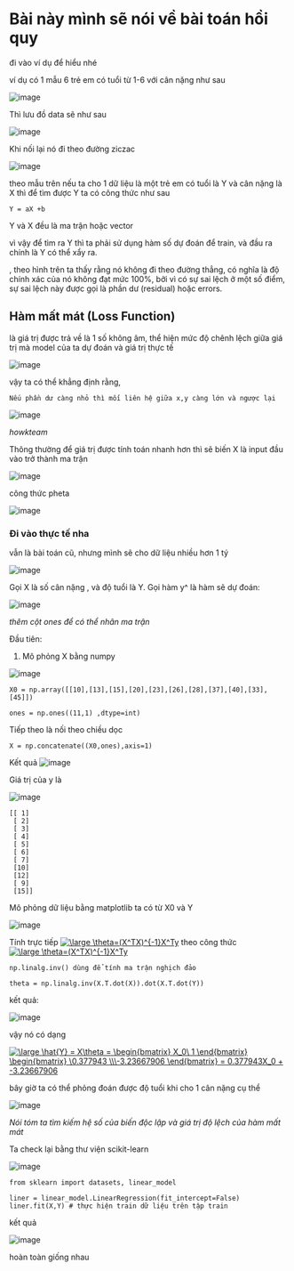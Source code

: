 # Bài này mình sẽ nói về bài toán hồi quy
đi vào ví dụ để hiểu nhé

ví dụ có 1 mẫu 6 trẻ em có tuổi từ 1-6 với cân nặng như sau

![image](https://user-images.githubusercontent.com/65381453/129469943-6b92126a-481c-4705-a50e-d3a2436c4ace.png)

Thì lưu đồ data sẽ như sau

![image](https://user-images.githubusercontent.com/65381453/129478617-13d1300a-606b-4799-af6e-a68673c87e17.png)

Khi nối lại nó đi theo đường ziczac

![image](https://user-images.githubusercontent.com/65381453/129479422-838cbd2e-d5fb-42a4-bd89-6408cdfe8ea2.png)

theo mẫu trên nếu ta cho 1 dữ liệu là một trẻ em có tuổi là Y và cân nặng là X thì để tìm được Y ta có công thức như sau
```
Y = aX +b
```

Y và X đều là ma trận hoặc vector

vì vậy để tìm ra Y thì ta phải sử dụng hàm số dự đoán để train, và đầu ra chính là Y có thể xẩy ra.

, theo hình trên ta thấy rằng nó không đi theo đường thẳng, có nghĩa là độ chính xác của nó không đạt mức 100%, bởi vì có sự sai lệch ở một số điểm, sự sai lệch này được gọi là phần dư (residual) hoặc errors.

## Hàm mất mát (Loss Function)

là giá trị được trả về là 1 số không âm, thể hiện mức độ chênh lệch giữa giá trị mà model của ta dự đoán và giá trị thực tế

![image](https://user-images.githubusercontent.com/65381453/129480147-4236bc5d-ab43-42ac-9e47-c3f34cb2f28c.png)

vậy ta có thể khẳng định rằng, 
```
Nếu phần dư càng nhỏ thì mối liên hệ giữa x,y càng lớn và ngược lại
```

![image](https://user-images.githubusercontent.com/65381453/129480933-f2873e92-1a7b-4b49-b870-8dc3774642b7.png)

*howkteam*

Thông thường để giá trị được tính toán nhanh hơn thì sẽ biến X là input đầu vào trở thành ma trận 

![image](https://user-images.githubusercontent.com/65381453/129481022-7ef157a3-109b-4e8c-a74a-69e362586a7e.png)

công thức pheta

![image](https://user-images.githubusercontent.com/65381453/129485328-b73bf349-9492-4ad5-ae49-128179b702c8.png)


### Đi vào thực tế nha

vẫn là bài toán cũ, nhưng mình sẽ cho dữ liệu nhiều hơn 1 tý

![image](https://user-images.githubusercontent.com/65381453/129485338-d13ab4a8-9346-4458-876d-9b108ffb6135.png)

Gọi X là số cân nặng  , và độ tuổi là Y. Gọi hàm  y^ là hàm sẽ dự đoán:

![image](https://user-images.githubusercontent.com/65381453/129485441-564d589d-eece-41fe-97d7-46878ff60e41.png)

*thêm cột ones để có thể nhân ma trận*

Đầu tiên: 

1. Mô phỏng X bằng numpy

![image](https://user-images.githubusercontent.com/65381453/129486234-db1df700-9bf5-4e92-9c8f-b4f2629e43dc.png)
```
X0 = np.array([[10],[13],[15],[20],[23],[26],[28],[37],[40],[33],[45]])

ones = np.ones((11,1) ,dtype=int)
```
Tiếp theo là nối theo chiều dọc
```
X = np.concatenate((X0,ones),axis=1)
```
Kết quả
![image](https://user-images.githubusercontent.com/65381453/129486293-11a6bc89-784e-45a5-875e-30462dce61f5.png)

Giá trị của y là

![image](https://user-images.githubusercontent.com/65381453/129486411-aabc5a40-5c0a-4168-a104-f6c3f99a3402.png)


```
[[ 1]
 [ 2]
 [ 3]
 [ 4]
 [ 5]
 [ 6]
 [ 7]
 [10]
 [12]
 [ 9]
 [15]]
```

Mô phỏng dữ liệu bằng matplotlib ta có từ X0 và Y

![image](https://user-images.githubusercontent.com/65381453/129488555-81497dff-b388-48a6-a36a-d10ba79c698c.png)

Tính trực tiếp <a href="https://www.codecogs.com/eqnedit.php?latex=\inline&space;\large&space;\theta=(X^TX)^{-1}X^Ty" target="_blank"><img src="https://latex.codecogs.com/gif.latex?\inline&space;\large&space;\theta=(X^TX)^{-1}X^Ty" title="\large \theta=(X^TX)^{-1}X^Ty" /></a> theo công thức <a href="https://www.codecogs.com/eqnedit.php?latex=\inline&space;\large&space;\theta=(X^TX)^{-1}X^Ty" target="_blank"><img src="https://latex.codecogs.com/gif.latex?\inline&space;\large&space;\theta=(X^TX)^{-1}X^Ty" title="\large \theta=(X^TX)^{-1}X^Ty" /></a>

```
np.linalg.inv() dùng để tính ma trận nghịch đảo

theta = np.linalg.inv(X.T.dot(X)).dot(X.T.dot(Y))
```
kết quả:

![image](https://user-images.githubusercontent.com/65381453/129489208-b9d9aab3-9a41-499e-90bf-ac17f34b0097.png)

vậy nó có dạng

<a href="https://www.codecogs.com/eqnedit.php?latex=\inline&space;\large&space;\hat{Y}&space;=&space;X\theta&space;=&space;\begin{bmatrix}&space;X_0\&space;1&space;\end{bmatrix}&space;\begin{bmatrix}&space;\0.377943&space;\\\-3.23667906&space;\end{bmatrix}&space;=&space;0.377943X_0&space;&plus;&space;-3.23667906" target="_blank"><img src="https://latex.codecogs.com/gif.latex?\inline&space;\large&space;\hat{Y}&space;=&space;X\theta&space;=&space;\begin{bmatrix}&space;X_0\&space;1&space;\end{bmatrix}&space;\begin{bmatrix}&space;\0.377943&space;\\\-3.23667906&space;\end{bmatrix}&space;=&space;0.377943X_0&space;&plus;&space;-3.23667906" title="\large \hat{Y} = X\theta = \begin{bmatrix} X_0\ 1 \end{bmatrix} \begin{bmatrix} \0.377943 \\\-3.23667906 \end{bmatrix} = 0.377943X_0 + -3.23667906" /></a>

bây giờ ta có thể phỏng đoán được độ tuổi khi cho 1 cân nặng cụ thể

![image](https://user-images.githubusercontent.com/65381453/129596008-58e33d64-6337-4d02-887f-18fa77ded578.png)

*Nói tóm ta tìm kiếm hệ số của biến độc lập và giá trị độ lệch của hàm mất mát*

Ta check lại bằng thư viện scikit-learn

![image](https://user-images.githubusercontent.com/65381453/129603714-fb3bbece-e421-4e0e-8d77-1c5ea9e51b92.png)

```
from sklearn import datasets, linear_model

liner = linear_model.LinearRegression(fit_intercept=False)
liner.fit(X,Y) # thực hiện train dữ liệu trên tập train
```
kết quả

![image](https://user-images.githubusercontent.com/65381453/129603796-1a7a138a-bd8b-4a82-a47a-eade46c7aaa0.png)

hoàn toàn giống nhau
